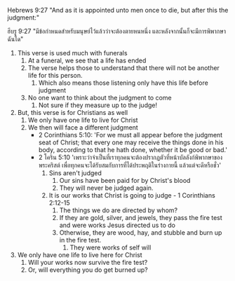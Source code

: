 Hebrews 9:27 "And as it is appointed unto men once to die, but after this the judgment:"

ฮีบรู 9:27 "มีข้อกำหนดสำหรับมนุษย์ไว้แล้วว่าจะต้องตายหนหนึ่ง และหลังจากนั้นก็จะมีการพิพากษาฉันใด"

1. This verse is used much with funerals
    1. At a funeral, we see that a life has ended
    2. The verse helps those to understand that there will not be another life for this person.
        1. Which also means those listening only have this life before judgment
    3. No one want to think about the judgment to come
        1. Not sure if they measure up to the judge!
2. But, this verse is for Christians as well
    1. We only have one life to live for Christ 
    2. We then will face a different judgment 
       - 2 Corinthians 5:10: 'For we must all appear before the judgment seat of Christ; that every one may receive the things done in his body, according to that he hath done, whether it be good or bad.'
       - 2 โคริน 5:10 'เพราะว่าจำเป็นที่เราทุกคนจะต้องปรากฏตัวที่หน้าบัลลังก์พิพากษาของพระคริสต์ เพื่อทุกคนจะได้รับสมกับการที่ได้ประพฤติในร่างกายนี้ แล้วแต่จะดีหรือชั่ว'
            1. Sins aren't judged
               1. Our sins have been paid for by Christ's blood
               2. They will never be judged again.
            2. It is our works that Christ is going to judge - 1 Corinthians 2:12-15
               1. The things we do are directed by whom?
               2. If they are gold, silver, and jewels, they pass the fire test and were works Jesus directed us to do 
               3. Otherwise, they are wood, hay, and stubble and burn up in the fire test.
                  1. They were works of self will
3. We only have one life to live here for Christ
    1. Will your works now survive the fire test?
    2. Or, will everything you do get burned up?
